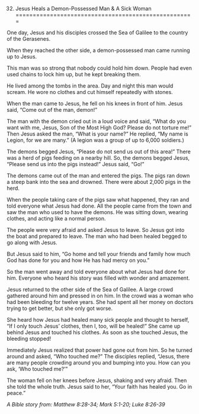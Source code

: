 32. Jesus Heals a Demon-Possessed Man & A Sick Woman
====================================================

One day, Jesus and his disciples crossed the Sea of Galilee to the
country of the Gerasenes.

When they reached the other side, a demon-possessed man came running up
to Jesus.

This man was so strong that nobody could hold him down. People had even
used chains to lock him up, but he kept breaking them.

He lived among the tombs in the area. Day and night this man would
scream. He wore no clothes and cut himself repeatedly with stones.

When the man came to Jesus, he fell on his knees in front of him. Jesus
said, “Come out of the man, demon!”

The man with the demon cried out in a loud voice and said, “What do you
want with me, Jesus, Son of the Most High God? Please do not torture
me!” Then Jesus asked the man, “What is your name?” He replied, “My name
is Legion, for we are many.” (A legion was a group of up to 6,000
soldiers.)

The demons begged Jesus, “Please do not send us out of this area!” There
was a herd of pigs feeding on a nearby hill. So, the demons begged
Jesus, “Please send us into the pigs instead!” Jesus said, “Go!”

The demons came out of the man and entered the pigs. The pigs ran down a
steep bank into the sea and drowned. There were about 2,000 pigs in the
herd.

When the people taking care of the pigs saw what happened, they ran and
told everyone what Jesus had done. All the people came from the town and
saw the man who used to have the demons. He was sitting down, wearing
clothes, and acting like a normal person.

The people were very afraid and asked Jesus to leave. So Jesus got into
the boat and prepared to leave. The man who had been healed begged to go
along with Jesus.

But Jesus said to him, “Go home and tell your friends and family how
much God has done for you and how He has had mercy on you.”

So the man went away and told everyone about what Jesus had done for
him. Everyone who heard his story was filled with wonder and amazement.

Jesus returned to the other side of the Sea of Galilee. A large crowd
gathered around him and pressed in on him. In the crowd was a woman who
had been bleeding for twelve years. She had spent all her money on
doctors trying to get better, but she only got worse.

She heard how Jesus had healed many sick people and thought to herself,
“If I only touch Jesus’ clothes, then I, too, will be healed!” She came
up behind Jesus and touched his clothes. As soon as she touched Jesus,
the bleeding stopped!

Immediately Jesus realized that power had gone out from him. So he
turned around and asked, “Who touched me?” The disciples replied,
“Jesus, there are many people crowding around you and bumping into you.
How can you ask, ‘Who touched me?’”

The woman fell on her knees before Jesus, shaking and very afraid. Then
she told the whole truth. Jesus said to her, “Your faith has healed you.
Go in peace.”

*A Bible story from: Matthew 8:28-34; Mark 5:1-20; Luke 8:26-39*
